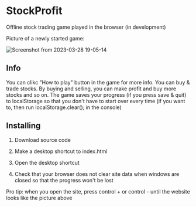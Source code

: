 # StockProfit
Offline stock trading game played in the browser (in development)

Picture of a newly started game:

![Screenshot from 2023-03-28 19-05-14](https://user-images.githubusercontent.com/62663286/228301060-ab301db1-395d-49c2-bf9f-7e7805d524dd.png)

## Info

You can clikc "How to play" button in the game for more info. You can buy & trade stocks. By buying and selling, you can make profit and buy more stocks and so on. The game saves your progress (if you press save & quit) to localStorage so that you don't have to start over every time (if you want to, then run localStorage.clear(); in the console)

## Installing

1. Download source code 

2. Make a desktop shortcut to index.html

3. Open the desktop shortcut 

4. Check that your browser does not clear site data when windows are closed so that the progress won't be lost

Pro tip: when you open the site, press control + or control - until the website looks like the picture above




